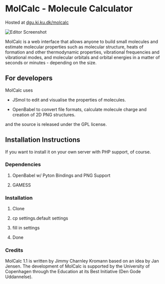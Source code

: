 # MolCalc - Molecule Calculator

Hosted at [dgu.ki.ku.dk/molcalc](http://dgu.ki.ku.dk/molcalc)


![Editor Screenshot](https://raw.github.com/jensen/molcalc/master/manual/screenshot/molcalc_editor.png)


MolCalc is a web interface that allows anyone to build
small molecules  and estimate molecular properties such as molecular structure,
heats of formation and other thermodynamic properties,
vibrational frequencies and vibrational modes,
and molecular orbitals and orbital energies in a
matter of seconds or minutes - depending on the size.

## For developers

MolCalc uses

* JSmol to edit and visualise the properties of molecules.

* OpenBabel to convert file formats, calculate molecule charge and creation of 2D PNG structures.

and the source is released under the GPL license.


## Installation Instructions

If you want to install it on your own server
with PHP support, of course.

### Dependencies

1. OpenBabel w/ Pyton Bindings and PNG Support

2. GAMESS


### Installation

1. Clone

2. cp settings.default settings

3. fill in settings

4. Done

### Credits

MolCalc 1.1 is written by Jimmy Charnley Kromann based on an idea by Jan Jensen.
The development of MolCalc is supported by the University of Copenhagen through
the Education at its Best Initiative (Den Gode Uddannelse).


